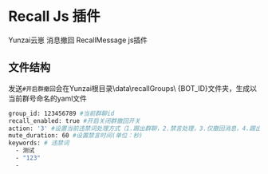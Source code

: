 # Recall Js 插件
Yunzai云崽 消息撤回 RecallMessage js插件

## 文件结构
发送`#开启群撤回`会在Yunzai根目录\data\recallGroups\ {BOT_ID}文件夹，生成以当前群号命名的yaml文件

```sh
group_id: 123456789 #当前群聊id
recall_enabled: true #开启关闭群撤回开关
action: '3' #设置当前违禁词处理方式（1.踢出群聊，2.禁言处理，3.仅撤回消息，4.踢出群聊并撤回消息，5.禁言并撤回）
mute_duration: 60 #设置禁言时间(单位：秒)
keywords: # 违禁词
  - 测试
  - "123"
  - 

```
